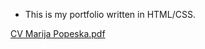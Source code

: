 * This is my portfolio written in HTML/CSS.
  
[CV Marija Popeska.pdf](https://github.com/marijapopeska/Portfolio/files/13773406/CV.Marija.Popeska.pdf)


